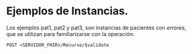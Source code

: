 # Ejemplos de Instancias.

Los ejemplos pat1, pat2 y pat3, son instancias de pacientes con _*errores*_, que se utilizan para familiarizarse con la operación:

```
POST <SERVIDOR_FHIR>/Recurso/$validate
```
